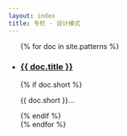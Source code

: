 ```yaml
---
layout: index
title: 专栏 - 设计模式
---
```


<ul class="documents">
{% for doc in site.patterns %}
  <li class="documents__item">
    <div class="document">
      <h3>
        <a href="{{ doc.url }}" >
          {{ doc.title }}
        </a>
      </h3>
      {% if doc.short %}
      <p class="Aspergit">{{ doc.short }}...</p>
      {% endif %}
    </div>
  </li>
{% endfor %}
</ul>
